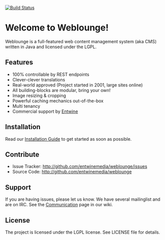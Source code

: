 [![Build Status](https://travis-ci.org/entwinemedia/weblounge.svg?branch=develop)](https://travis-ci.org/entwinemedia/weblounge)

# Welcome to Weblounge!

Weblounge is a full-featured web content management system (aka CMS) written in Java and licensed under the LGPL.

## Features

* 100% controllable by REST endpoints
* Clever-clever translations
* Real-world approved (Project started in 2001, large sites online)
* All building-blocks are modular, bring your own!
* Image resizing & cropping
* Powerful caching mechanics out-of-the-box
* Multi tenancy
* Commercial support by [Entwine](http://entwinemedia.com)

## Installation

Read our [Installation Guide](https://github.com/entwinemedia/weblounge/wiki/Installation%20Guide) to get started as soon as possible.

## Contribute

* Issue Tracker: http://github.com/entwinemedia/weblounge/issues
* Source Code: http://github.com/entwinemedia/weblounge

## Support

If you are having issues, please let us know. We have several mailinglist and are on IRC. See the [Communication](https://github.com/entwinemedia/weblounge/wiki/Communication) page in our wiki.

## License

The project is licensed under the LGPL license. See LICENSE file for details.
